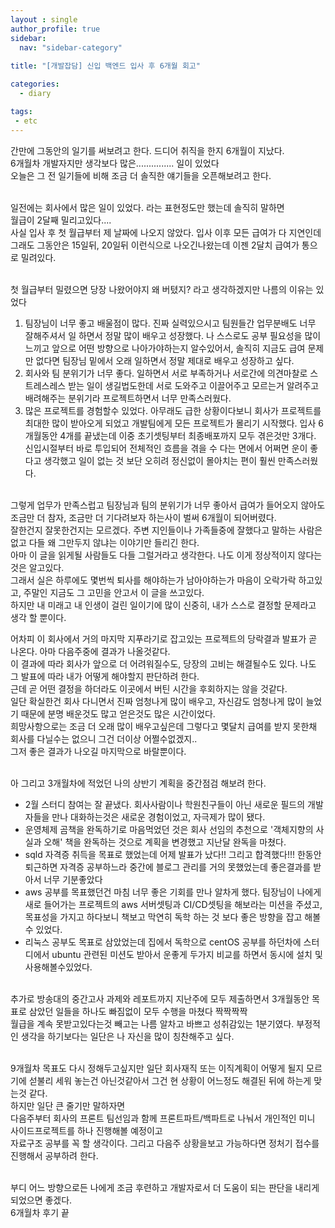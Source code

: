 ```yaml
---
layout : single
author_profile: true
sidebar: 
  nav: "sidebar-category"
  
title: "[개발잡담] 신입 백엔드 입사 후 6개월 회고"

categories:
  - diary

tags:
 - etc
---
```


간만에 그동안의 일기를 써보려고 한다. 드디어 취직을 한지 6개월이 지났다.<br>
6개월차 개발자지만 생각보다 많은............... 일이 있었다<br>
오늘은 그 전 일기들에 비해 조금 더 솔직한 얘기들을 오픈해보려고 한다.<br><br>

일전에는 회사에서 많은 일이 있었다. 라는 표현정도만 했는데 솔직히 말하면<br>
월급이 2달째 밀리고있다....<br>
사실 입사 후 첫 월급부터 제 날짜에 나오지 않았다. 입사 이후 모든 급여가 다 지연인데<br>
그래도 그동안은 15일뒤, 20일뒤 이런식으로 나오긴나왔는데 이젠 2달치 급여가 통으로 밀려있다.<br><br>

첫 월급부터 밀렸으면 당장 나왔어야지 왜 버텼지? 라고 생각하겠지만 나름의 이유는 있었다<br>
1. 팀장님이 너무 좋고 배울점이 많다. 진짜 실력있으시고 팀원들간 업무분배도 너무 잘해주셔서 일 하면서 정말 많이 배우고 성장했다. 나 스스로도 공부 필요성을 많이 느끼고 앞으로 어떤 방향으로 나아가야하는지 알수있어서, 솔직히 지금도 급여 문제만 없다면 팀장님 밑에서 오래 일하면서 정말 제대로 배우고 성장하고 싶다.<br>
2. 회사와 팀 분위기가 너무 좋다. 일하면서 서로 부족하거나 서로간에 의견마찰로 스트레스레스 받는 일이 생길법도한데 서로 도와주고 이끌어주고 모르는거 알려주고 배려해주는 분위기라 프로젝트하면서 너무 만족스러웠다.<br>
3. 많은 프로젝트를 경험할수 있었다. 아무래도 급한 상황이다보니 회사가 프로젝트를 최대한 많이 받아오게 되었고 개발팀에게 모든 프로젝트가 몰리기 시작했다. 입사 6개월동안 4개를 끝냈는데 이중 초기셋팅부터 최종배포까지 모두 겪은것만 3개다. 신입시절부터 바로 투입되어 전체적인 흐름을 겪을 수 다는 면에서 어쩌면 운이 좋다고 생각했고 일이 없는 것 보단 오히려 정신없이 몰아치는 편이 훨씬 만족스러웠다.<br><br>

그렇게 업무가 만족스럽고 팀장님과 팀의 분위기가 너무 좋아서 급여가 들어오지 않아도 조금만 더 참자, 조금만 더 기다려보자 하는사이 벌써 6개월이 되어버렸다.<br>잘한건지 잘못한건지는 모르겠다. 주변 지인들이나 가족들중에 잘했다고 말하는 사람은 없고 다들 왜 그만두지 않냐는 이야기만 들리긴 한다. <br>아마 이 글을 읽게될 사람들도 다들 그럴거라고 생각한다. 나도 이게 정상적이지 않다는 것은 알고있다.<br> 그래서 실은 하루에도 몇번씩 퇴사를 해야하는가 남아야하는가 마음이 오락가락 하고있고, 주말인 지금도 그 고민을 안고서 이 글을 쓰고있다. <br> 하지만 내 미래고 내 인생이 걸린 일이기에 많이 신중히, 내가 스스로 결정할 문제라고 생각 할 뿐이다.<br>

어차피 이 회사에서 거의 마지막 지푸라기로 잡고있는 프로젝트의 당락결과 발표가 곧 나온다. 아마 다음주중에 결과가 나올것같다. <br>이 결과에 따라 회사가 앞으로 더 어려워질수도, 당장의 고비는 해결될수도 있다. 나도 그 발표에 따라 내가 어떻게 해야할지 판단하려 한다.<br> 근데 곧 어떤 결정을 하더라도 이곳에서 버틴 시간을 후회하지는 않을 것같다. <br>일단 확실한건 회사 다니면서 진짜 엄청나게 많이 배우고, 자신감도 엄청나게 많이 늘었기 때문에 분명 배운것도 많고 얻은것도 많은 시간이었다. <br>희망사항으로는 조금 더 오래 많이 배우고싶은데 그렇다고 몇달치 급여를 받지 못한채 회사를 다닐수는 없으니 그건 더이상 어쩔수없겠지.. <br>그저 좋은 결과가 나오길 마지막으로 바랄뿐이다.<br><br>

아 그리고 3개월차에 적었던 나의 상반기 계획을 중간점검 해보려 한다.<br>
- 2월 스터디 참여는 잘 끝냈다. 회사사람이나 학원친구들이 아닌 새로운 필드의 개발자들을 만나 대화하는것은 새로운 경험이었고, 자극제가 많이 됐다. <br>
- 운영체제 곰책을 완독하기로 마음먹었던 것은 회사 선임의 추천으로 '객체지향의 사실과 오해' 책을 완독하는 것으로 계획을 변경했고 지난달 완독을 마쳤다. <br>
- sqld 자격증 취득을 목표로 했었는데 어제 발표가 났다!! 그리고 합격했다!!! 한동안 퇴근하면 자격증 공부하느라 중간에 블로그 관리를 거의 못했었는데 좋은결과를 받아서 너무 기분좋았다<br>
- aws 공부를 목표했던건 마침 너무 좋은 기회를 만나 알차게 했다. 팀장님이 나에게 새로 들어가는 프로젝트의 aws 서버셋팅과 CI/CD셋팅을 해보라는 미션을 주셨고, 목표성을 가지고 하다보니 책보고 막연히 독학 하는 것 보다 좋은 방향을 잡고 해볼수 있었다. <br>
- 리눅스 공부도 목표로 삼았었는데 집에서 독학으로 centOS 공부를 하던차에 스터디에서 ubuntu 관련된 미션도 받아서 운좋게 두가지 비교를 하면서 동시에 설치 및 사용해볼수있었다.<br><br>

추가로 방송대의 중간고사 과제와 레포트까지 지난주에 모두 제출하면서 3개월동안 목표로 삼았던 일들을 하나도 빠짐없이 모두 수행을 마쳤다 짝짝짝짝<br>
월급을 계속 못받고있다는것 빼고는 나름 알차고 바쁘고 성취감있는 1분기였다. 부정적인 생각을 하기보다는 일단은 나 자신을 많이 칭찬해주고 싶다.<br><br>

9개월차 목표도 다시 정해두고싶지만 일단 회사재직 또는 이직계획이 어떻게 될지 모르기에 섣불리 세워 놓는건 아닌것같아서 그건 현 상황이 어느정도 해결된 뒤에 하는게 맞는것 같다. <br>
하지만 일단 큰 줄기만 말하자면<br>
다음주부터 회사의 프론트 팀선임과 함께 프론트파트/백파트로 나눠서 개인적인 미니 사이드프로젝트를 하나 진행해볼 예정이고 <br>
자료구조 공부를 꼭 할 생각이다. 그리고 다음주 상황을보고 가능하다면 정처기 접수를 진행해서 공부하려 한다.<br><br>

부디 어느 방향으로든 나에게 조금 후련하고 개발자로서 더 도움이 되는 판단을 내리게 되었으면 좋겠다.<br>
6개월차 후기 끝
